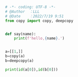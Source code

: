 
<BlogInfo title="2.tmpfunction" author="白日梦想猿" pv=0 read_times=0 pre_cost_time=0分12秒 category="类元编程" tag_list="['类元编程']" create_time="2022.07.19 09:51:43" update_time="2022.07.22 16:15:24" />

```python
# -*- coding: UTF-8 -*-                            
# @Author  ：LLL                         
# @Date    ：2022/7/19 9:51
from copy import copy, deepcopy


def say(name):
    print(f'hello,{name}.')


a=[[1,]]
b=copy(a)
b=deepcopy(a)

print(id(a[0]),id(b[0]))
```
